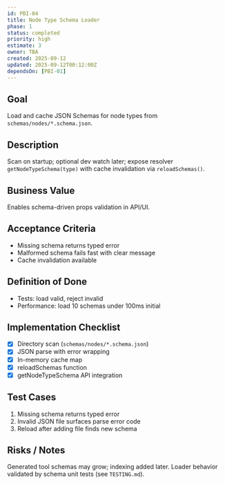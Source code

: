 ```yaml
---
id: PBI-04
title: Node Type Schema Loader
phase: 1
status: completed
priority: high
estimate: 3
owner: TBA
created: 2025-09-12
updated: 2025-09-12T00:12:00Z
dependsOn: [PBI-01]
---
```


## Goal
Load and cache JSON Schemas for node types from `schemas/nodes/*.schema.json`.

## Description
Scan on startup; optional dev watch later; expose resolver `getNodeTypeSchema(type)` with cache invalidation via `reloadSchemas()`.

## Business Value
Enables schema-driven props validation in API/UI.

## Acceptance Criteria
- Missing schema returns typed error
- Malformed schema fails fast with clear message
- Cache invalidation available

## Definition of Done
- Tests: load valid, reject invalid
- Performance: load 10 schemas under 100ms initial

## Implementation Checklist
- [x] Directory scan (`schemas/nodes/*.schema.json`)
- [x] JSON parse with error wrapping
- [x] In-memory cache map
- [x] reloadSchemas function
- [x] getNodeTypeSchema API integration

## Test Cases
1. Missing schema returns typed error
2. Invalid JSON file surfaces parse error code
3. Reload after adding file finds new schema

## Risks / Notes
Generated tool schemas may grow; indexing added later. Loader behavior validated by schema unit tests (see `TESTING.md`).

